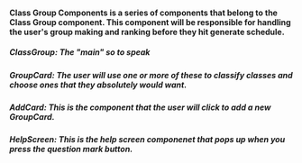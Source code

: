 #### Class Group Components is a series of components that belong to the Class Group component. This component will be responsible for handling the user's group making and ranking before they hit generate schedule.
##### ClassGroup: The "main" so to speak
##### GroupCard: The user will use one or more of these to classify classes and choose ones that they absolutely would want.
##### AddCard: This is the component that the user will click to add a new GroupCard. 
##### HelpScreen: This is the help screen componenet that pops up when you press the question mark button. 